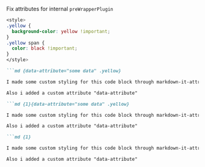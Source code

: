 <style>
.yellow {
  background-color: yellow !important; 
}
.yellow span {
  color: black !important;
}
</style>


Fix attributes for internal `preWrapperPlugin`

```css
<style>
.yellow {
  background-color: yellow !important; 
}
.yellow span {
  color: black !important;
}
</style>
```

````md
```md {data-attribute="some data" .yellow}
````

```md {data-attribute="some data" .yellow}
I made some custom styling for this code block through markdown-it-attrs

Also i added a custom attribute "data-attribute"

```

````md
```md {1}{data-attribute="some data" .yellow}
````
```md {1}{data-attribute="some data" .yellow}
I made some custom styling for this code block through markdown-it-attrs

Also i added a custom attribute "data-attribute"

```

````md
```md {1}
````
```md {1} 
I made some custom styling for this code block through markdown-it-attrs

Also i added a custom attribute "data-attribute"

```
